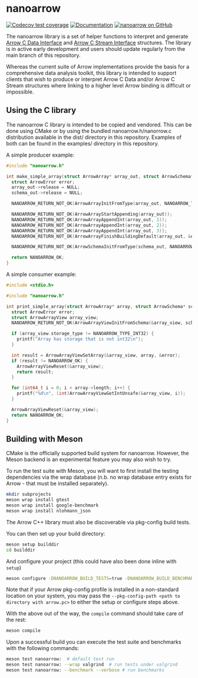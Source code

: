 <!---
  Licensed to the Apache Software Foundation (ASF) under one
  or more contributor license agreements.  See the NOTICE file
  distributed with this work for additional information
  regarding copyright ownership.  The ASF licenses this file
  to you under the Apache License, Version 2.0 (the
  "License"); you may not use this file except in compliance
  with the License.  You may obtain a copy of the License at

    http://www.apache.org/licenses/LICENSE-2.0

  Unless required by applicable law or agreed to in writing,
  software distributed under the License is distributed on an
  "AS IS" BASIS, WITHOUT WARRANTIES OR CONDITIONS OF ANY
  KIND, either express or implied.  See the License for the
  specific language governing permissions and limitations
  under the License.
-->

# nanoarrow

[![Codecov test coverage](https://codecov.io/gh/apache/arrow-nanoarrow/branch/main/graph/badge.svg)](https://app.codecov.io/gh/apache/arrow-nanoarrow?branch=main)
[![Documentation](https://img.shields.io/badge/Documentation-main-yellow)](https://arrow.apache.org/nanoarrow/main)
[![nanoarrow on GitHub](https://img.shields.io/badge/GitHub-apache%2Farrow--nanoarrow-blue)](https://github.com/apache/arrow-nanoarrow)

The nanoarrow library is a set of helper functions to interpret and generate
[Arrow C Data Interface](https://arrow.apache.org/docs/format/CDataInterface.html)
and [Arrow C Stream Interface](https://arrow.apache.org/docs/format/CStreamInterface.html)
structures. The library is in active early development and users should update regularly
from the main branch of this repository.

Whereas the current suite of Arrow implementations provide the basis for a
comprehensive data analysis toolkit, this library is intended to support clients
that wish to produce or interpret Arrow C Data and/or Arrow C Stream structures
where linking to a higher level Arrow binding is difficult or impossible.

## Using the C library

The nanoarrow C library is intended to be copied and vendored. This can be done using
CMake or by using the bundled nanoarrow.h/nanorrow.c distribution available in the
dist/ directory in this repository. Examples of both can be found in the examples/
directory in this repository.

A simple producer example:

```c
#include "nanoarrow.h"

int make_simple_array(struct ArrowArray* array_out, struct ArrowSchema* schema_out) {
  struct ArrowError error;
  array_out->release = NULL;
  schema_out->release = NULL;

  NANOARROW_RETURN_NOT_OK(ArrowArrayInitFromType(array_out, NANOARROW_TYPE_INT32));

  NANOARROW_RETURN_NOT_OK(ArrowArrayStartAppending(array_out));
  NANOARROW_RETURN_NOT_OK(ArrowArrayAppendInt(array_out, 1));
  NANOARROW_RETURN_NOT_OK(ArrowArrayAppendInt(array_out, 2));
  NANOARROW_RETURN_NOT_OK(ArrowArrayAppendInt(array_out, 3));
  NANOARROW_RETURN_NOT_OK(ArrowArrayFinishBuildingDefault(array_out, &error));

  NANOARROW_RETURN_NOT_OK(ArrowSchemaInitFromType(schema_out, NANOARROW_TYPE_INT32));

  return NANOARROW_OK;
}
```

A simple consumer example:

```c
#include <stdio.h>

#include "nanoarrow.h"

int print_simple_array(struct ArrowArray* array, struct ArrowSchema* schema) {
  struct ArrowError error;
  struct ArrowArrayView array_view;
  NANOARROW_RETURN_NOT_OK(ArrowArrayViewInitFromSchema(&array_view, schema, &error));

  if (array_view.storage_type != NANOARROW_TYPE_INT32) {
    printf("Array has storage that is not int32\n");
  }

  int result = ArrowArrayViewSetArray(&array_view, array, &error);
  if (result != NANOARROW_OK) {
    ArrowArrayViewReset(&array_view);
    return result;
  }

  for (int64_t i = 0; i < array->length; i++) {
    printf("%d\n", (int)ArrowArrayViewGetIntUnsafe(&array_view, i));
  }

  ArrowArrayViewReset(&array_view);
  return NANOARROW_OK;
}
```

## Building with Meson

CMake is the officially supported build system for nanoarrow. However, the Meson backend is an experimental feature you may also wish to try.

To run the test suite with Meson, you will want to first install the testing dependencies via the wrap database (n.b. no wrap database entry exists for Arrow - that must be installed separately).

```sh
mkdir subprojects
meson wrap install gtest
meson wrap install google-benchmark
meson wrap install nlohmann_json
```

The Arrow C++ library must also be discoverable via pkg-config build tests.

You can then set up your build directory:

```sh
meson setup builddir
cd builddir
```

And configure your project (this could have also been done inline with ``setup``)

```sh
meson configure -DNANOARROW_BUILD_TESTS=true -DNANOARROW_BUILD_BENCHMARKS=true
```

Note that if your Arrow pkg-config profile is installed in a non-standard location on your system, you may pass the ``--pkg-config-path <path to directory with arrow.pc>`` to either the setup or configure steps above.

With the above out of the way, the ``compile`` command should take care of the rest:

```sh
meson compile
```

Upon a successful build you can execute the test suite and benchmarks with the following commands:

```sh
meson test nanoarrow:  # default test run
meson test nanoarrow: --wrap valgrind  # run tests under valgrind
meson test nanoarrow: --benchmark --verbose # run benchmarks
```
